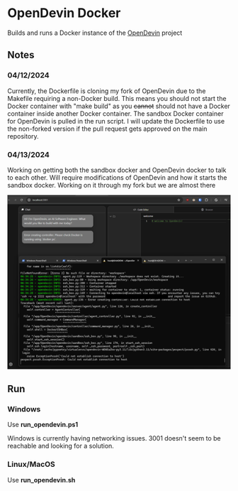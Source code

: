 # OpenDevin Docker

Builds and runs a Docker instance of the [OpenDevin](https://github.com/OpenDevin/OpenDevin) project

## Notes

### 04/12/2024
Currently, the Dockerfile is cloning my fork of OpenDevin due to the Makefile requiring a non-Docker build. This means you should not start the Docker container with "make build" as you ~~cannot~~ should not have a Docker container inside another Docker container. The sandbox Docker container for OpenDevin is pulled in the run script. I will update the Dockerfile to use the non-forked version if the pull request gets approved on the main repository.

### 04/13/2024
Working on getting both the sandbox docker and OpenDevin docker to talk to each other. Will require modifications of OpenDevin and how it starts the sandbox docker. Working on it through my fork but we are almost there

![Almost 04132024](assets/almost04132024.png)

## Run

### Windows
Use **run_opendevin.ps1**

Windows is currently having networking issues. 3001 doesn't seem to be reachable and looking for a solution.

### Linux/MacOS
Use **run_opendevin.sh**

